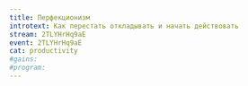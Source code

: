 ```yaml
---
title: Перфекционизм
introtext: Как перестать откладывать и начать действовать
stream: 2TLYHrHq9aE
event: 2TLYHrHq9aE
cat: productivity
#gains:
#program:
---
```

